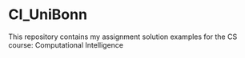 # CI_UniBonn
This repository contains my assignment solution examples for the CS course: Computational Intelligence

